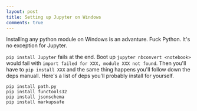 ```yaml
---
layout: post
title: Setting up Jupyter on Windows
comments: true
---
```


Installing any python module on Windows is an advanture. Fuck Python. It's no exception for Jupyter.

`pip install Jupyter` fails at the end. Boot up `jupyter nbconvert <notebook>` would fail with `import failed for XXX, module XXX not found`.
Then you'll have to `pip install XXX` and the same thing happens you'll follow down the deps manuall. Here's a list of deps you'll probably install
for yourself.

```
pip install path.py
pip install functools32
pip install jsonschema
pip install markupsafe
```

